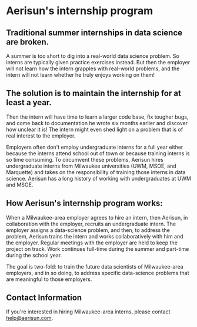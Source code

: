# Aerisun's internship program

## Traditional summer internships in data science are broken.  

A summer is too short to dig into a real-world data science problem.  So interns are typically given practice exercises instead.  But then the employer will not learn how the intern grapples with real-world problems, and the intern will not learn whether he truly enjoys working on them!  

## The solution is to maintain the internship for at least a year.  

Then the intern will have time to learn a larger code base, fix tougher bugs, and come back to documentation he wrote six months earlier and discover how unclear it is!  The intern might even shed light on a problem that is of real interest to the employer.

Employers often don't employ undergraduate interns for a full year either because the interns attend school out of town or because training interns is so time consuming.  To circumvent these problems, Aerisun hires undergraduate interns from Milwaukee universities (UWM, MSOE, and Marquette) and takes on the responsibility of training those interns in data science.  Aerisun has a long history of working with undergraduates at UWM and MSOE. 

## How Aerisun's internship program works:

When a Milwaukee-area employer agrees to hire an intern, then Aerisun, in collaboration with the employer, recruits an undergraduate intern.  The employer assigns a data-science problem, and then, to address the problem, Aerisun trains the intern and works collaboratively with him and the employer.  Regular meetings with the employer are held to keep the project on track.  Work continues full-time during the summer and part-time during the school year.

The goal is two-fold: to train the future data scientists of Milwaukee-area employers, and in so doing, to address specific data-science problems that are meaningful to those employers.

## Contact Information

If you're interested in hiring Milwaukee-area interns, please contact help@aerisun.com.

